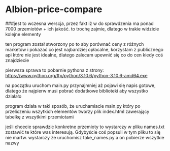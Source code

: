 # Albion-price-compare

###jest to wczesna werscja, przez fakt iż w do sprawdzenia ma ponad 7000 przemiotów + ich jakość. to trochę zajmie, dlatego w trakie widzicie kolejne elementy


ten program został stworzony po to aby porównać ceny z różnych marketów i pokazać co jest najbardziej opłacalne, 
korzystam z publicznego api które nie jest idealne, dlatego zalecam upewnić się co do cen kiedy coś znajdziecie

pierwsza sprawa to pobarnie pythona z strony: https://www.python.org/ftp/python/3.10.6/python-3.10.6-amd64.exe

na początku uruchom main.py przynajmniej aż pojawi się napis gotowe, dlatego że najpierw musi pobrać dodatkowe biblioteki aby wszystko działało

program działa w taki sposób, że uruchamiacie main.py który po przeliczeniu wszytkich elementów 
tworzy plik index.html zawerający tabelkę z wszytkimi przemiotami


jeśli chcecie sprawdzic konkretne przemioty to wystarczy w pliku names.txt zostawić te które was interesują.
Gdybyście  coś popsuli w tym pliku to się nie martw. wystarczy że uruchomisz take_names.py a on pobierze wszytkie nazwy

